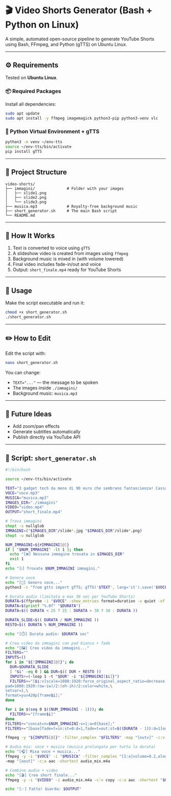 # 🎬 Video Shorts Generator (Bash + Python on Linux)

A simple, automated open-source pipeline to generate YouTube Shorts using Bash, FFmpeg, and Python (gTTS) on Ubuntu Linux.

---

## ⚙️ Requirements

Tested on **Ubuntu Linux**.

### 📦 Required Packages

Install all dependencies:

```bash
sudo apt update
sudo apt install -y ffmpeg imagemagick python3-pip python3-venv vlc
```

### 🐍 Python Virtual Environment + gTTS

```bash
python3 -m venv ~/env-tts
source ~/env-tts/bin/activate
pip install gTTS
```

---

## 📁 Project Structure

```
video-shorts/
├── immagini/              # Folder with your images
│   ├── slide1.png
│   ├── slide2.png
│   └── slide3.png
├── musica.mp3             # Royalty-free background music
├── short_generator.sh     # The main Bash script
└── README.md
```

---

## 🧠 How It Works

1. Text is converted to voice using `gTTS`
2. A slideshow video is created from images using `ffmpeg`
3. Background music is mixed in (with volume lowered)
4. Final video includes fade-in/out and voice
5. Output: `short_finale.mp4` ready for YouTube Shorts

---

## 🚀 Usage

Make the script executable and run it:

```bash
chmod +x short_generator.sh
./short_generator.sh
```

---

## ✏️ How to Edit

Edit the script with:

```bash
nano short_generator.sh
```

You can change:
- `TEXT="..."` — the message to be spoken
- The images inside `./immagini/`
- Background music: `musica.mp3`

---

## 🧩 Future Ideas

- Add zoom/pan effects
- Generate subtitles automatically
- Publish directly via YouTube API

---

## 📜 Script: `short_generator.sh`

```bash
#!/bin/bash

source ~/env-tts/bin/activate

TEXT="3 gadget tech da meno di 90 euro che sembrano fantascienza! Cassa Bluetooth Portatile Wild-Mini regalo perfetto per l estate, UGREEN Power Bank Magnetico 1000mAh Compatibile con iPhone , Smart Finder localizzatore di oggetti, mai piu senza chiavi! Trovi il link Amazon in descrizione!"
VOCE="voce.mp3"
MUSICA="musica.mp3"
IMAGES_DIR="./immagini"
VIDEO="video.mp4"
OUTPUT="short_finale.mp4"

# Trova immagini
shopt -s nullglob
IMMAGINI=("$IMAGES_DIR"/slide*.jpg "$IMAGES_DIR"/slide*.png)
shopt -u nullglob

NUM_IMMAGINI=${#IMMAGINI[@]}
if [ "$NUM_IMMAGINI" -lt 1 ]; then
  echo "[❌] Nessuna immagine trovata in $IMAGES_DIR"
  exit 1
fi
echo "[ℹ️] Trovate $NUM_IMMAGINI immagini."

# Genera voce
echo "[🎤] Genero voce..."
python3 -c "from gtts import gTTS; gTTS('$TEXT', lang='it').save('$VOCE')"

# Durata audio (limitata a max 30 sec per YouTube Shorts)
DURATA=$(ffprobe -i "$VOCE" -show_entries format=duration -v quiet -of csv="p=0")
DURATA=$(printf "%.0f" "$DURATA")
DURATA=$(( DURATA < 25 ? 25 : DURATA > 30 ? 30 : DURATA ))

DURATA_SLIDE=$(( DURATA / NUM_IMMAGINI ))
RESTO=$(( DURATA % NUM_IMMAGINI ))

echo "[⏱️] Durata audio: $DURATA sec"

# Crea video da immagini con pad bianco + fade
echo "[🖼️] Creo video da immagini..."
FILTERS=""
INPUTS=()
for i in "${!IMMAGINI[@]}"; do
  DUR=$DURATA_SLIDE
  [ "$i" -eq 0 ] && DUR=$(( DUR + RESTO ))
  INPUTS+=(-loop 1 -t "$DUR" -i "${IMMAGINI[$i]}")
  FILTERS+="[$i:v]scale=1080:1920:force_original_aspect_ratio=decrease,\
pad=1080:1920:(ow-iw)/2:(oh-ih)/2:color=white,\
setsar=1,\
format=yuv420p[frame$i];"
done

for i in $(seq 0 $((NUM_IMMAGINI - 1))); do
  FILTERS+="[frame$i]"
done
FILTERS+="concat=n=$NUM_IMMAGINI:v=1:a=0[base];"
FILTERS+="[base]fade=t=in:st=0:d=1,fade=t=out:st=$((DURATA - 1)):d=1[outv]"

ffmpeg -y "${INPUTS[@]}" -filter_complex "$FILTERS" -map "[outv]" -c:v libx264 -pix_fmt yuv420p -r 30 "$VIDEO"

# Audio mix: voce + musica (musica prolungata per tutta la durata)
echo "[🎧] Mixa voce + musica..."
ffmpeg -y -i "$VOCE" -i "$MUSICA" -filter_complex "[1:a]volume=0.2,aloop=loop=-1:size=2e+09[a1];[0:a][a1]amix=inputs=2:duration=longest[aout]" \
-map "[aout]" -c:a aac -shortest audio_mix.m4a

# Combina audio + video
echo "[🎬] Creo short finale..."
ffmpeg -y -i "$VIDEO" -i audio_mix.m4a -c:v copy -c:a aac -shortest "$OUTPUT"

echo "[✅] Fatto! Guarda: $OUTPUT"
```
